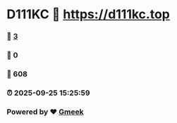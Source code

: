 # D111KC :link: https://d111kc.top 
### :page_facing_up: [3](https://d111kc.top/tag.html) 
### :speech_balloon: 0 
### :hibiscus: 608 
### :alarm_clock: 2025-09-25 15:25:59 
### Powered by :heart: [Gmeek](https://github.com/Meekdai/Gmeek)
